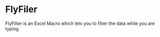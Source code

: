 FlyFiler
========

FlyFilter is an Excel Macro which lets you to filter the data while you are typing.
